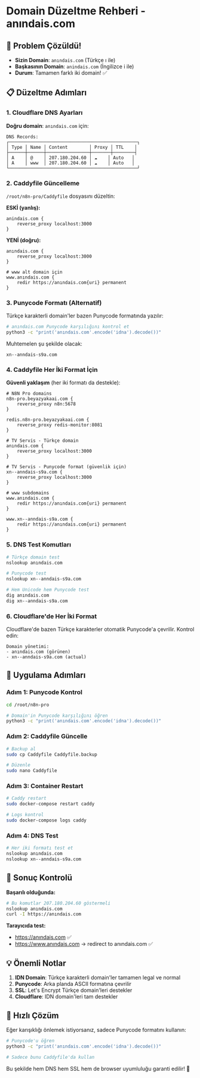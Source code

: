 # Domain Düzeltme Rehberi - anındais.com

## 🎯 Problem Çözüldü!
- **Sizin Domain**: `anındais.com` (Türkçe ı ile)
- **Başkasının Domain**: `anindais.com` (İngilizce i ile) 
- **Durum**: Tamamen farklı iki domain! ✅

## 📋 Düzeltme Adımları

### 1. Cloudflare DNS Ayarları
**Doğru domain**: `anındais.com` için:

```
DNS Records:
┌────────────────────────────────────────────────┐
│ Type │ Name │ Content        │ Proxy │ TTL    │
├──────┼──────┼────────────────┼───────┼────────┤
│ A    │ @    │ 207.180.204.60 │ ☁️    │ Auto   │
│ A    │ www  │ 207.180.204.60 │ ☁️    │ Auto   │
└────────────────────────────────────────────────┘
```

### 2. Caddyfile Güncelleme
`/root/n8n-pro/Caddyfile` dosyasını düzeltin:

**ESKİ (yanlış):**
```caddy
anindais.com {
    reverse_proxy localhost:3000
}
```

**YENİ (doğru):**
```caddy
anındais.com {
    reverse_proxy localhost:3000
}

# www alt domain için
www.anındais.com {
    redir https://anındais.com{uri} permanent
}
```

### 3. Punycode Formatı (Alternatif)
Türkçe karakterli domain'ler bazen Punycode formatında yazılır:

```bash
# anındais.com Punycode karşılığını kontrol et
python3 -c "print('anındais.com'.encode('idna').decode())"
```

Muhtemelen şu şekilde olacak:
```
xn--anndais-s9a.com
```

### 4. Caddyfile Her İki Format İçin
**Güvenli yaklaşım** (her iki formatı da destekle):

```caddy
# N8N Pro domains
n8n-pro.beyazyakaai.com {
    reverse_proxy n8n:5678
}

redis.n8n-pro.beyazyakaai.com {
    reverse_proxy redis-monitor:8081
}

# TV Servis - Türkçe domain
anındais.com {
    reverse_proxy localhost:3000
}

# TV Servis - Punycode format (güvenlik için)
xn--anndais-s9a.com {
    reverse_proxy localhost:3000
}

# www subdomains
www.anındais.com {
    redir https://anındais.com{uri} permanent
}

www.xn--anndais-s9a.com {
    redir https://anındais.com{uri} permanent
}
```

### 5. DNS Test Komutları
```bash
# Türkçe domain test
nslookup anındais.com

# Punycode test  
nslookup xn--anndais-s9a.com

# Hem Unicode hem Punycode test
dig anındais.com
dig xn--anndais-s9a.com
```

### 6. Cloudflare'de Her İki Format
Cloudflare'de bazen Türkçe karakterler otomatik Punycode'a çevrilir. Kontrol edin:

```
Domain yönetimi:
- anındais.com (görünen)
- xn--anndais-s9a.com (actual)
```

## 🔧 Uygulama Adımları

### Adım 1: Punycode Kontrol
```bash
cd /root/n8n-pro

# Domain'in Punycode karşılığını öğren
python3 -c "print('anındais.com'.encode('idna').decode())"
```

### Adım 2: Caddyfile Güncelle
```bash
# Backup al
sudo cp Caddyfile Caddyfile.backup

# Düzenle
sudo nano Caddyfile
```

### Adım 3: Container Restart
```bash
# Caddy restart
sudo docker-compose restart caddy

# Logs kontrol
sudo docker-compose logs caddy
```

### Adım 4: DNS Test
```bash
# Her iki formatı test et
nslookup anındais.com
nslookup xn--anndais-s9a.com
```

## 🎯 Sonuç Kontrolü

**Başarılı olduğunda:**
```bash
# Bu komutlar 207.180.204.60 göstermeli
nslookup anındais.com
curl -I https://anındais.com
```

**Tarayıcıda test:**
- https://anındais.com ✅
- https://www.anındais.com → redirect to anındais.com ✅

## 💡 Önemli Notlar

1. **IDN Domain**: Türkçe karakterli domain'ler tamamen legal ve normal
2. **Punycode**: Arka planda ASCII formatına çevrilir
3. **SSL**: Let's Encrypt Türkçe domain'leri destekler
4. **Cloudflare**: IDN domain'leri tam destekler

## 🚀 Hızlı Çözüm

Eğer karışıklığı önlemek istiyorsanız, sadece Punycode formatını kullanın:

```bash
# Punycode'u öğren
python3 -c "print('anındais.com'.encode('idna').decode())"

# Sadece bunu Caddyfile'da kullan
```

Bu şekilde hem DNS hem SSL hem de browser uyumluluğu garanti edilir! 🎯